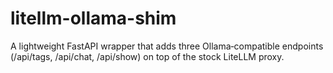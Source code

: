 # litellm-ollama-shim
A lightweight FastAPI wrapper that adds three Ollama‑compatible endpoints (/api/tags, /api/chat, /api/show) on top of the stock LiteLLM proxy.

